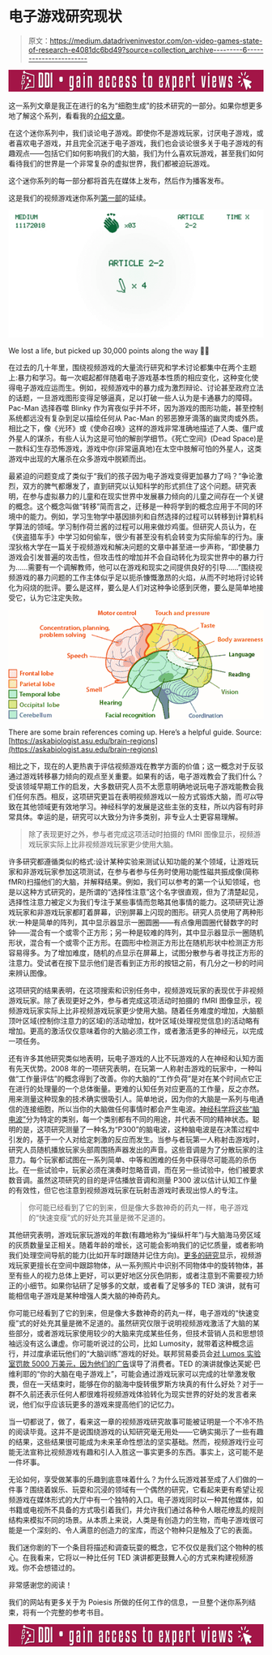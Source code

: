 # 电子游戏研究现状

> 原文：<https://medium.datadriveninvestor.com/on-video-games-state-of-research-e4081dc6bd49?source=collection_archive---------6----------------------->

[![](img/81e79c5e7b4ae39c5570f241f4e7c9d5.png)](http://www.track.datadriveninvestor.com/IntelSplit)

这一系列文章是我正在进行的名为“细胞生成”的技术研究的一部分。如果你想更多地了解这个系列，看看我的[介绍文章](https://medium.com/@ricknabb/on-poiesis-ac1d60c0ee03)。

在这个迷你系列中，我们谈论电子游戏。即使你不是游戏玩家，讨厌电子游戏，或者喜欢电子游戏，并且完全沉迷于电子游戏，我们也会谈论很多关于电子游戏的有趣观点——包括它们如何影响我们的大脑，我们为什么喜欢玩游戏，甚至我们如何看待我们的世界是一个非常复杂的虚拟世界，我们都被迫玩游戏。

这个迷你系列的每一部分都将首先在媒体上发布，然后作为播客发布。

这是我们的视频游戏迷你系列[第一部](https://medium.com/datadriveninvestor/on-video-games-introduction-75e8af06d574)的延续。

![](img/fee311b0d9041ffdcf3feb9fef9407d6.png)

We lost a life, but picked up 30,000 points along the way 👍🏼

在过去的几十年里，围绕视频游戏的大量流行研究和学术讨论都集中在两个主题上:暴力和学习。每一次崛起都伴随着电子游戏基本性质的相应变化，这种变化使得电子游戏应运而生。例如，视频游戏中的暴力成为激烈辩论、讨论甚至政府立法的话题，一旦游戏图形变得足够逼真，足以打破一些人认为是卡通暴力的障碍。Pac-Man 选择吞噬 Blinky 作为宵夜似乎并不坏，因为游戏的图形功能，甚至控制系统都远没有复杂到足以描绘任何从 Pac-Man 的邪恶獠牙滴落的幽灵肉或外质。相比之下，像《光环》或《使命召唤》这样的游戏非常准确地描述了人类、僵尸或外星人的谋杀，有些人认为这是可怕的解剖学细节。《死亡空间》(Dead Space)是一款科幻生存恐怖游戏，游戏中你(非常逼真地)在太空中肢解可怕的外星人，这类游戏中出现的大屠杀在众多游戏中脱颖而出。

最紧迫的问题变成了类似于“我们的孩子因为电子游戏变得更加暴力了吗？”争论激烈，双方的脾气都爆发了，直到研究以认知科学的形式抓住了这个问题。研究表明，在参与虚拟暴力的儿童和在现实世界中发展暴力倾向的儿童之间存在一个关键的概念。这个概念叫做“转移”简而言之，迁移是一种将学到的概念应用于不同的环境中的能力。例如，学习生物学中基因排列和自然选择的过程可以转移到计算机科学算法的领域。学习制作荷兰酱的过程可以用来做炒鸡蛋。但研究人员认为，在《侠盗猎车手》中学习如何偷车，很少有甚至没有机会转变为实际偷车的行为。康涅狄格大学在一篇关于视频游戏和解决问题的文章中甚至进一步声称，“即使暴力游戏会引发普遍的攻击性，但攻击性的增加并不会自动转化为现实世界中的暴力行为……需要有一个调解教师，他可以在游戏和现实之间提供良好的引导……”围绕视频游戏的暴力问题的工作主体似乎足以扼杀慷慨激昂的火焰，从而不时地将讨论转化为闷烧的批评。要么是这样，要么是人们对这种争论感到厌倦，要么是简单地接受它，认为它注定失败。

![](img/7beecb67b6fa868f10b74a4c11c42c16.png)

There are some brain references coming up. Here’s a helpful guide. Source: [https://askabiologist.asu.edu/brain-regions](https://askabiologist.asu.edu/brain-regions)

相比之下，现在的人更热衷于评估视频游戏在教学方面的价值；这一概念对于反驳通过游戏转移暴力倾向的观点至关重要。如果有的话，电子游戏教会了我们什么？受该领域早期工作的启发，大多数研究人员不太愿意明确地说玩电子游戏能教会我们任何东西。相反，这项研究更旨在表明视频游戏以一般方式锻炼大脑，而*可以*导致在其他领域更有效地学习。神经科学的发展是这些主张的支柱，所以内容有时非常具体。幸运的是，研究可以大致分为许多类别，非专业人士更容易理解。

> 除了表现更好之外，参与者完成这项活动时拍摄的 fMRI 图像显示，视频游戏玩家实际上比非视频游戏玩家更少使用大脑。

许多研究都遵循类似的格式:设计某种实验来测试认知功能的某个领域，让游戏玩家和非游戏玩家参加这项测试，在参与者参与任务时使用功能性磁共振成像(简称 fMRI)扫描他们的大脑，并解释结果。例如，我们可以参考的第一个认知领域，也是以这种方式研究的，是所谓的“选择性注意”这个名字很直观，但为了清楚起见，选择性注意力被定义为我们专注于某些事情而忽略其他事情的能力。这项研究让游戏玩家和非游戏玩家都盯着屏幕，识别屏幕上闪现的图形。研究人员使用了两种形状:一种是简单的阵列，其中显示器显示一圈圆圈——有点像用圆圈代替数字的时钟——混合有一个或零个正方形；另一种是较难的阵列，其中显示器显示一圈随机形状，混合有一个或零个正方形。在圆形中检测正方形比在随机形状中检测正方形容易得多。为了增加难度，随机的点显示在屏幕上，试图分散参与者寻找正方形的注意力。受试者在按下显示他们是否看到正方形的按钮之前，有几分之一秒的时间来辨认图像。

这项研究的结果表明，在这项搜索和识别任务中，视频游戏玩家的表现优于非视频游戏玩家。除了表现更好之外，参与者完成这项活动时拍摄的 fMRI 图像显示，视频游戏玩家实际上比非视频游戏玩家更少使用大脑。随着任务难度的增加，大脑额顶叶区域(控制你注意力的区域)的活动增加，枕叶区域(处理视觉信息)的活动略有增加。更高的激活仅仅意味着你的大脑必须工作，或者激活更多的神经元，以完成一项任务。

还有许多其他研究类似地表明，玩电子游戏的人比不玩游戏的人在神经和认知方面有先天优势。2008 年的一项研究表明，在玩第一人称射击游戏的玩家中，一种叫做“工作量评估”的概念得到了改善。你的大脑的“工作负荷”是对在某个时间点它正在进行的处理量的一个总体衡量。更难的认知任务对应更高的工作量，反之亦然。用来测量这种现象的技术确实很吸引人。简单地说，因为你的大脑是一系列与电通信的连接细胞，所以当你的大脑做任何事情时都会产生电波。[神经科学将这些“脑电波”](https://brainworksneurotherapy.com/what-are-brainwaves)分为特定的类别，每一个类别都有不同的用途，并代表不同的精神状态。聪明的是，这项研究测量了一种名为“P300”的脑电波，这种脑电波是在决策过程中引发的，基于一个人对给定刺激的反应而发生。当参与者玩第一人称射击游戏时，研究人员随机播放玩家头部周围扬声器发出的声音。这些音调是为了分散玩家的注意力。每个玩家都试图在一系列简单、中等和困难的任务中获得尽可能高的杀伤比。在一些试验中，玩家必须在演奏时忽略音调，而在另一些试验中，他们被要求数音调。虽然这项研究的目的是评估播放音调和测量 P300 波以估计认知工作量的有效性，但它也注意到视频游戏玩家在玩射击游戏时表现出惊人的专注。

> 你可能已经看到了它的到来，但是像大多数神奇的药丸一样，电子游戏的“快速变瘦”式的好处充其量是微不足道的。

其他研究表明，游戏玩家玩游戏的年数(有趣地称为“操纵杆年”)与大脑海马旁区域的灰质数量呈正相关。随着年龄的增长，这可能会影响我们的记忆质量，或者影响我们处理空间导航的能力(比如开车时跟随并记住方向)。[更多的研究](https://www.youtube.com/watch?v=FktsFcooIG8)显示，视频游戏玩家更擅长在空间中跟踪物体，从一系列照片中识别不同物体中的旋转物体，甚至有些人的视力总体上更好，可以更好地区分灰色阴影，或者注意到不需要视力矫正的小细节。如果你钻研了足够多的文献，或者看了足够多的 TED 演讲，就有可能相信电子游戏是某种增强人类大脑的神奇药丸。

你可能已经看到了它的到来，但是像大多数神奇的药丸一样，电子游戏的“快速变瘦”式的好处充其量是微不足道的。虽然研究仅限于说明视频游戏激活了大脑的某些部分，或者游戏玩家使用较少的大脑来完成某些任务，但技术营销人员和思想领袖远没有这么谦虚。你可能听说过的公司，比如 Lumosity，就带着这种概念运行，并过度承诺玩他们的“大脑训练”游戏的好处。联邦贸易委员会[对 Lumos 实验室罚款 5000 万美元，因为他们的广告](https://www.wired.com/2016/01/ftc-hits-lumosity-with-fine-for-deceptive-brain-health-ads/)误导了消费者。TED 的演讲就像达芙妮·巴维利耶的“你的大脑在电子游戏上”，可能会通过游戏玩家可以完成的壮举激发敬畏，但在一天结束时，能够在你的脑海中旋转俄罗斯方块真的有什么好处？对于一群不久前还表示任何人都很难将视频游戏体验转化为现实世界的好处的发言者来说，他们似乎应该玩更多的游戏来提高他们的记忆力。

当一切都说了，做了，看来这一章的视频游戏研究故事可能被证明是一个不冷不热的阅读毕竟。这并不是说围绕游戏的认知研究毫无用处——它确实揭示了一些有趣的结果，这些结果很可能成为未来革命性想法的坚实基础。然而，视频游戏行业可能无法宣称比视频游戏有趣和引人入胜这一事实更多的东西。事实上，这可能不是一件坏事。

无论如何，享受做某事的乐趣到底意味着什么？为什么玩游戏甚至成了人们做的一件事？围绕着娱乐、玩耍和沉浸的领域有一个偶然的研究，它看起来更有希望让视频游戏在媒体形式的大厅中有一个独特的入口。电子游戏同时以一种其他媒体，如书籍或电视所不具备的方式吸引着我们，并允许我们通过各种令人眼花缭乱的规则结构来模拟不同的场景。从本质上来说，人类是有创造力的生物，而电子游戏很可能是一个深刻的、令人满意的创造力的宝库，而这个物种只是触及了它的表面。

我们迷你剧的下一个条目将描述和调查玩耍的概念，它不仅仅是我们这个物种的核心。在我看来，它将以一种比任何 TED 演讲都更鼓舞人心的方式来构建视频游戏。你不会想错过的。

非常感谢您的阅读！

我们的网站有更多关于为 Poiesis 所做的任何工作的信息，一旦整个迷你系列结束，将有一个完整的参考书目。

[![](img/81e79c5e7b4ae39c5570f241f4e7c9d5.png)](http://www.track.datadriveninvestor.com/IntelSplit)